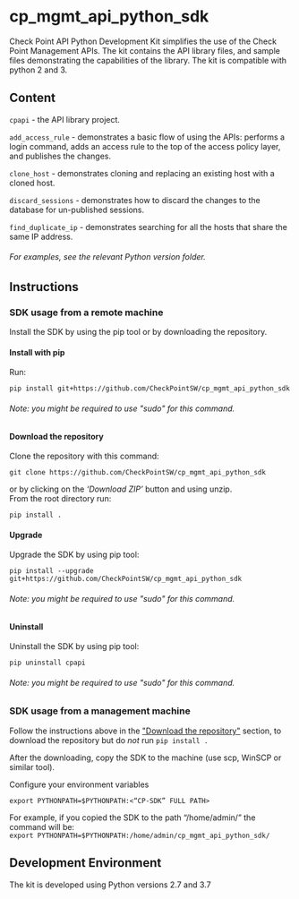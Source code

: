# cp_mgmt_api_python_sdk
Check Point API Python Development Kit simplifies the use of the Check Point Management APIs. The kit contains the API library files, and sample files demonstrating the 
capabilities of the library. The kit is compatible with python 2 and 3.

## Content
`cpapi` - the API library project.

`add_access_rule` - demonstrates a basic flow of using the APIs: performs a login command, adds an access rule to the top of the access policy layer, and publishes the changes.

`clone_host` - demonstrates cloning and replacing an existing host with a cloned host.

`discard_sessions` - demonstrates how to discard the changes to the database for un-published sessions.

`find_duplicate_ip` - demonstrates searching for all the hosts that share the same IP address.

###### For examples, see the relevant Python version folder.

## Instructions
### SDK usage from a remote machine
Install the SDK by using the pip tool or by downloading the repository.

#### Install with pip
Run:
```
pip install git+https://github.com/CheckPointSW/cp_mgmt_api_python_sdk
```
###### Note: you might be required to use "sudo" for this command.
#### Download the repository
Clone the repository with this command:
```
git clone https://github.com/CheckPointSW/cp_mgmt_api_python_sdk
```
or by clicking on the _‘Download ZIP’_ button and using unzip. <br>
From the root directory run:
```
pip install .
```

#### Upgrade 
Upgrade the SDK by using pip tool:
```
pip install --upgrade git+https://github.com/CheckPointSW/cp_mgmt_api_python_sdk
```
###### Note: you might be required to use "sudo" for this command.

#### Uninstall
Uninstall the SDK by using pip tool:
```
pip uninstall cpapi
```
###### Note: you might be required to use "sudo" for this command.

### SDK usage from a management machine
Follow the instructions above in the ["Download the repository"](#download-the-repository) section, to download the repository but do *not* run `pip install .`

After the downloading, copy the SDK to the machine (use scp, WinSCP or similar tool).

Configure your environment variables
```
export PYTHONPATH=$PYTHONPATH:<“CP-SDK” FULL PATH>
```
For example, if you copied the SDK to the path “/home/admin/” the command will be: <br>
```export PYTHONPATH=$PYTHONPATH:/home/admin/cp_mgmt_api_python_sdk/```

## Development Environment
The kit is developed using Python versions 2.7 and 3.7